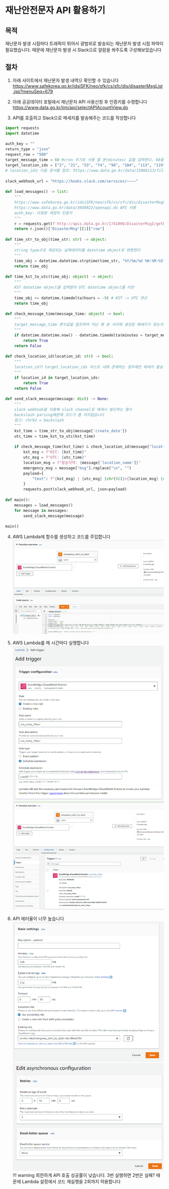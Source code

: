 # 재난안전문자 API 활용하기

## 목적
재난문자 발생 시점마다 트래픽이 튀어서 광범위로 발송되는 재난문자 발생 시점 파악이 필요했습니다.
때문에 재난문자 발생 시 Slack으로 알람을 쏴주도록 구성해보았습니다

## 절차
1. 아래 사이트에서 재난문자 발생 내역으 확인할 수 있습니다<br>
   https://www.safekorea.go.kr/idsiSFK/neo/sfk/cs/sfc/dis/disasterMsgList.jsp?menuSeq=679

2. 아래 공공데이터 포털에서 재난문자 API 사용신청 후 인증키를 수령합니다<br>
   https://www.data.go.kr/iim/api/selectAPIAcountView.do

3. API를 호출하고 Slack으로 메세지를 발송해주는 코드를 작성합니다
```python title="emergency_alert_to_slack.py" linenums="1"
import requests
import datetime

auth_key = ""
return_type = "json"
request_row = "500"
target_message_time = 60 #cron 주기로 사용 할 분(minutes) 값을 입력한다. 60을 입력할 경우 최근 60분간 메시지만 전송한다.
target_location_ids = ["2", "21", "53", "74", "98", "104", "113", "119", "136", "162", "168", "179", "202", "217", "222", "238", "6474", "6474"]
# location_id는 다음 문서를 참조: https://www.data.go.kr/data/15066113/fileData.do 

slack_webhook_url = "https://hooks.slack.com/services/~~~~"

def load_messages() -> list: 
    """
    https://www.safekorea.go.kr/idsiSFK/neo/sfk/cs/sfc/dis/disasterMsgList.jsp?menuSeq=679 의 데이터 호출하는 함수
    https://www.data.go.kr/data/3058822/openapi.do API 사용
    auth_key: 이정원 계정의 인증키
    """
    r = requests.get(f'http://apis.data.go.kr/1741000/DisasterMsg3/getDisasterMsg1List?ServiceKey={auth_key}&type={return_type}&numOfRows={request_row}')
    return r.json()["DisasterMsg"][1]["row"]

def time_str_to_obj(time_str: str) -> object:
    """
    string type으로 제공되는 날짜데이터를 datetime object로 변환한다
    """
    time_obj = datetime.datetime.strptime(time_str, "%Y/%m/%d %H:%M:%S") #공공데이터 time format을 datetime object format으로 변환
    return time_obj

def time_kst_to_utc(time_obj: object) -> object:
    """
    KST datetime object를 입력받아 UTC datetime object를 리턴
    """
    time_obj += datetime.timedelta(hours = -9) # KST -> UTC 연산
    return time_obj

def check_message_time(message_time: object) -> bool:
    """
    target_message_time 변수값을 참조하여 지난 몇 분 사이에 생성된 메세지가 맞는지 검증한다 (timeWindow filtering)
    """
    if datetime.datetime.now() - datetime.timedelta(minutes = target_message_time) < message_time:
        return True
    return False

def check_location_id(location_id: str) -> bool:
    """
    location_id가 target_location_ids 리스트 내에 존재하는 경우에만 메세지 발송
    """
    if location_id in target_location_ids:
        return True
    return False

def send_slack_message(message: dict) -> None:
    """
    slack webhook을 이용해 slack channel로 메세시 발신하는 함수
    backslash parsing때문에 코드가 좀 어지럽습니다
    참고: chr92 = backslash
    """
    kst_time = time_str_to_obj(message['create_date'])
    utc_time = time_kst_to_utc(kst_time)

    if check_message_time(kst_time) & check_location_id(message["location_id"]):
        kst_msg = f"KST: {kst_time}"
        utc_msg = f"UTC: {utc_time}"
        location_msg = f"발송지역: {message['location_name']}"
        emergency_msg = message["msg"].replace("\n", "")
        payload={
            "text": f"{kst_msg} | {utc_msg} {chr(92)}n{location_msg} {chr(92)}n {emergency_msg}".replace("\\n", "\n")
        }
        requests.post(slack_webhook_url, json=payload)

def main():
    messages = load_messages()
    for message in messages:
        send_slack_message(message)
    
main()
```

4. AWS Lambda에 함수를 생성하고 코드를 주입합니다
    ![image_1](Emergency_alert_to_slack/1.PNG)

5. AWS Lambda를 매 시간마다 실행합니다
    ![image_2](Emergency_alert_to_slack/2.PNG)
    ![image_3](Emergency_alert_to_slack/3.PNG)

6. API 에러율이 너무 높습니다
    ![image_4](Emergency_alert_to_slack/4.PNG)
    ![image_5](Emergency_alert_to_slack/5.PNG)
    !!! warning
        희한하게 API 호출 성공률이 낮습니다. 3번 실행하면 2번은 실패?
        때문에 Lambda 설정에서 코드 재실행을 2회까지 허용합니다